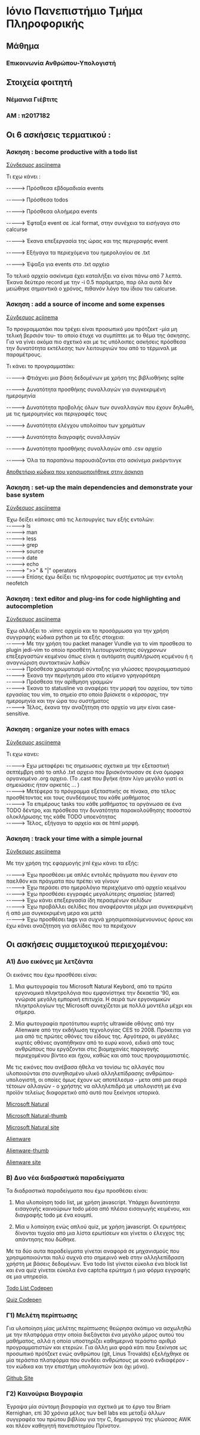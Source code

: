 # Ιόνιο Πανεπιστήμιο Τμήμα Πληροφορικής 
## Μάθημα
### Επικοινωνία Ανθρώπου-Υπολογιστή

## Στοιχεία φοιτητή 

### Νέμανια Γιέβτιτς 
### ΑΜ : π2017182


## Οι 6 ασκήσεις τερματικού :


### Άσκηση : become productive with a todo list

<a href= "https://asciinema.org/a/275677">Σύνδεσμος asciinema</a>

Τι εχω κάνει : 

<p>-----> Πρόσθεσα εβδομαδιαία events</p>
<p>-----> Πρόσθεσα todos</p>
<p>-----> Πρόσθεσα ολοήμερα events</p>
<p>-----> Έφταξα event σε .ical format, στην συνέχεια τα εισήγαγα στο calcurse</p>
<p>-----> Έκανα επεξεργασία της ώρας και της περιγραφής event</p>
<p>-----> Εξήγαγα τα περιεχόμενα του ημερολογίου σε .txt</p>
<p>-----> Έψαξα για events στο .txt αρχέιο</p>
<p>
Το τελικό αρχείο ασκίνεμα έχει καταλήξει να είναι πάνω από 7 λεπτά.
Έκανα δεύτερο record με την -i 0.5 παράμετρο, παρ όλα αυτά δέν μειώθηκε σημαντικά ο χρόνος,
πιθανόν λόγο του ίδιου του calcurse.</p>


### Άσκηση : add a source of income and some expenses


<a href= "https://asciinema.org/a/qYmnDBjhYACR8sXkyduNLJSqr"> Σύνδεσμος aciinema</a>

<p>Το προγραμματάκι που τρέχει είναι προσωπικό μου πρότζεκτ -μία μη τελική βερσιόν του- το οποίο
έτυχε να συμπίπτει με το θέμα της άσκησης. Για να γίνει ακόμα πιο σχετικό και με τις υπόλοιπες
ασκήσεις πρόσθεσα την δυνατότητα εκτέλεσης των λειτουργιών του από το τέρμιναλ με παραμέτρους.</p>

Τι κάνει το προγραμματάκι:

<p>-----> Φτιάχνει μια βάση δεδομένων με χρήση της βιβλιοθήκης sqlite</p>
<p>-----> Δυνατότητα προσθήκης συναλλαγών για συγκεκριμένη ημερομηνία</p>
<p>-----> Δυνατότητα προβολής όλων των συναλλαγών που έχουν δηλωθή, με τις ημερομηνίες και περιγραφές τους</p>
<p>-----> Δυνατότητα ελέγχου υπολοίπου των χρημάτων</p>
<p>-----> Δυνατότητα διαγραφής συναλλαγών</p>
<p>-----> Δυνατότητα προσθήκης συναλλαγών από .csv αρχείο</p>

<p>-----> Όλα τα παραπάνω παρουσιάζονται στο ασκίνεμα ρικόρντινγκ</p>

<a href="https://github.com/IonianIronist/anxietyBills">Αποθετήριο κώδικα που χρησιμοποιήθηκε στην άσκηση</a>



### Άσκηση : set-up the main dependencies and demonstrate your base system


<a href="https://asciinema.org/a/358764">Σύνδεσμος asciinema</a>


<p>Έχω δείξει κάποιες από τις λειτουργίες των εξής εντολών: <br>
-----> ls<br>
-----> man<br>
-----> less<br>
-----> grep<br>
-----> source<br>
-----> date<br>
-----> echo<br>
-----> ">>" & "|" operators<br> 
-----> Επίσης έχω δείξει τις πληροφορίες συστήματος με την εντολη neofetch<br></p>



### Άσκηση : text editor and plug-ins for code highlighting and autocompletion

<a href=" https://asciinema.org/a/358763">Σύνδεσμος asciinema</a>


<p>
Έχω αλλάξει το .vimrc αρχείο και το προσάρμωσα για την χρήση συγγραφής κώδικα python με τα εξής στοιχεια: <br>
-----> Με την χρήση του packet manager Vundle για το vim προσθεσα το plugin jedi-vim το οποίο προσθέτη λειτουργικότητες σύγχρονων επεξεργαστών κειμένου όπως είναι η αυτόματη συμπλήρωση κςιμένου ή η αναγνώριση συντακτικών λαθών <br>
-----> Πρόσθεσα χρωματισμό σύνταξης για γλώσσες προγραμματισμού <br>
-----> Έκανα την περιήγηση μέσα στο κείμενο γρηγορότερη <br>
-----> Πρόσθεσα την αρίθμηση γραμμών<br>
-----> Έκανα το statusline να αναφέρει την μορφή του αρχείου, τον τύπο εργασίας του vim, το σημείο στο οποίο βρίσκετε ο κέρσορας, την ημερομηνία και την ώρα του συστήματος <br>
-----> Τέλος, έκανα την αναζήτηση στο αρχείο να μην είναι case-sensitive. <br>
</p>



### Άσκηση : organize your notes with emacs


<a href="https://asciinema.org/a/358765"> Σύνδεσμος asciinema </a>

<p>
Τι εχω κανει:<br>

-----> Εχω μεταφέρει τις σημειωσεις σχετικα με την εξεταστική σεπτέμβρη από το απλό  .txt αρχειο που βρισκόντουσαν σε ένα όμορφα οργανομένο .org αρχειο. (Το .cast που βγήκε ήταν λίγο μεγάλο γιατί οι σημειώσεις ήταν αρκετές ... )<br>
-----> Μετέφερα το πρόγραμμα εξεταστικής σε πίνακα, στο τέλος προσθέτοντας και τους συνδέσμους του κάθε μαθήματος<br>
-----> Τα επιμέρους tasks του κάθε μαθήματος τα οργάνωσα σε ένα TODO δέντρο, και πρόσθεσα την δυνατότητα παρακολούθησης ποσοστού ολοκλήρωσης της κάθε TODO υποενότητας<br>
-----> Τέλος, εξήγαγα το αρχείο και σε html μορφή.<br>
</p>


### Άσκηση : track your time with a simple journal


<a href ="https://asciinema.org/a/358766">Σύνδεσμος asciinema</a>

<p>
  
Με την χρήση της εφαρμογής jrnl έχω κάνει τα εξής:

-----> Έχω προσθέσει με απλές εντολές πράγματα που έγιναν στο παελθόν και πράγματα που πρέπει να γίνουν<br>
-----> Έχω περάσει στο ημερολόγιο περιεχόμενο από αρχείο κειμένου<br>
-----> Έχω προσθέσει εγγραφές μεγαλύτερης σημασίας (starred)<br>
-----> Έχω κάνει επεξεργασία ίδη περασμένων σελίδων<br>
-----> Έχω προβάλλει σελίδες που αναφέρονται μέχρι μια συγκεκριμένη ή από μια συγκεκριμένη μερα και μετά<br>
-----> Έχω προσθέσει tags για συχνά χρησιμοποιούμενουνους όρους και έχω κάνει αναζήτηση για σελίδες που τα περιέχουν<br></p>


## Οι ασκήσεις συμμετοχικού περιεχομένου:

### Α1) Δυο εικόνες με λετζάντα

<p>
  Οι εικόνες που έχω προσθέσει είναι: 
  
  1) Μια φωτογραφία του Microsoft Natural Keybord, από τα πρώτα εργονομικά πληκτρολόγια που εμφανίστηκε την δεκαετία '90, και γνώρισε μεγάλη εμπορική επιτυχία. Η σειρά των εργονομικών πληκτρολογίων της Microsoft συνεχίζεται με πολλά μοντέλα μέχρι και σήμερα.
  
  2) Μία φωτογραφία προτότυπου κυρτής ultrawide οθόνης από την Alienware από την εκδήλωση τεχνολογίας CES το 2008. Πρόκειται για μια από τις πρώτες οθόνες του είδους της. Αργότερα, οι μεγάλες κυρτές οθόνες αγαπήθηκαν από το ευρύ κοινό, ειδικά από τους ανθρώπους που εργάζονται στις βιομηχανίες παραγογής περιεχομένου βίντεο και ήχου, καθώς και από τους προγραμματιστές. 

Με τις εικόνες που ανέβασα ήθελα να τονίσω τις αλλαγές που υλοποιούνται στο συνηθισμένο υλικό αλληλεπίδρασης ανθρώπου-υπολογιστή, οι οποίες όμως έχουν ως αποτέλεσμα - μετα από μια σειρά τέτοιων αλλαγών - ο χρήστης να αλληλεπιδρά με υπολογιστή με ένα προϊόν τελείως διαφορετικό από αυτό που ξεκίνησε ιστορικά.  
</p>

<a href="https://github.com/IonianIronist/images/blob/master/microsoft-natural-keyboard.jpg">Microsoft Natural</a>

<a href="https://github.com/IonianIronist/images/blob/master/microsoft-natural-keyboard-thumb.jpg">Microsoft Natural-thumb</a>

<a href="https://ionianironist.netlify.app//gallery/microsoft-natural-keyboard/">Microsoft Natural site</a>

<a href="https://github.com/IonianIronist/images/blob/master/screen.jpg">Alienware</a>

<a href="https://github.com/IonianIronist/images/blob/master/screen-thumb.jpg">Alienware-thumb</a>

<a href="https://ionianironist.netlify.app//gallery/screen/">Alienware site</a>


### Β) Δυο νέα διαδραστικά παραδείγματα

<p>Τα διαδραστικά παραδείγματα που έχω προσθέσει είναι:
  
1) Μια υλοποίηση todo list, με χρήση javascript. Υπάρχει δυνατότητα εισαγογής καινούριων todo μέσα από πλέσιο εισαγωγής κειμένου, και διαγραφής todo με ένα κουμπί.
  
2) Μία υ λοποίηση ενώς απλού quiz, με χρήση javascript. Οι ερωτήσεις δίνονται τυχαία από μια λίστα ερωτίσεων και γίνεται ο έλεγχος της απάντησης που δώθηκε.

Με τα δύο αυτα παραδείγματα γίνεται αναφορά σε μηχανισμούς που χρησιμοποιούνται πολύ συχνά στο σημερινό web στην αλληλεπίδραση χρήστη με βάσεις δεδομένων. Ένα todo list γίνεται εύκολα ένα block list και ένα quiz γίνεται εύκολα ένα captcha ερώτημα ή μια φόρμα εγγραφής σε μια υπηρεσία.
</p>

<a href="https://codepen.io/ionianironist/pen/YzqevLz">Todo List Codepen</a>

<a href="https://codepen.io/ionianironist/pen/WNwzPJG">Quiz Codepen</a>

### Γ1) Μελέτη περίπτωσης

<p>
Για υλοποίηση μίας μελέτης περίπτωσης θεώρησα σκόπιμο να ασχωληθώ με την πλατφόρμα στην οποία διεξάγεται ένα μεγάλο μέρος αυτού του μαθήματος, αλλά η οποία υποστηρίζει καθημερινά τεράστιο αριθμό προγραμματιστών και ετεριών. Για άλλη μια φορά κάτι που ξεκίνησε ως προσωπικό πρότζεκτ ενώς ανθρώπου (git, Linus Trovalds) εξελήχθηκε σε μία τεράστια πλατφόρμα που συνδέει ανθρώπους με κοινό ενδιαφέρον - τον κώδικα και την επιστήμη υπολογιστών (και όχι μόνο).
</p>

<a href="https://ionianironist.netlify.app//case-study/github/">Github Site</a>

### Γ2) Καινούρια Βιογραφία

<p>
Έγραψα μία σύντομη βιογραφία για σχετικά με το έργο του Briam Kernighan, επί 30 χρόνια μέλος των bell labs και μεταξύ άλλων συγγραφέα του πρώτου βιβλίου για την C, δημιουργού της γλώσσας AWK και πλέον καθηγητή πανεπιστημίου Πρίνστον.
</p>

